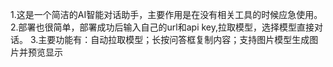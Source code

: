 1.这是一个简洁的AI智能对话助手，主要作用是在没有相关工具的时候应急使用。
2.部署也很简单，部署成功后输入自己的url和api key,拉取模型，选择模型直接对话。
3.主要功能有：自动拉取模型；长按问答框复制内容；支持图片模型生成图片并预览显示
